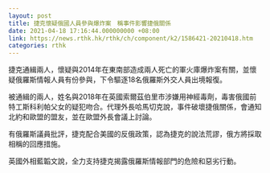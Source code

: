 ```yaml
---
layout: post
title: 捷克懷疑俄國人員參與爆炸案　稱事件影響捷俄關係
date: 2021-04-18 17:16:44.000000000 +08:00
link: https://news.rthk.hk/rthk/ch/component/k2/1586421-20210418.htm
categories: rthk
---
```


捷克通緝兩人，懷疑與2014年在東南部造成兩人死亡的軍火庫爆炸案有關，並懷疑俄羅斯情報人員有份參與，下令驅逐18名俄羅斯外交人員出境報復。

被通緝的兩人，姓名與2018年在英國索爾茲伯里市涉嫌用神經毒劑，毒害俄國前特工斯科利帕父女的疑犯吻合。代理外長哈馬切克說，事件破壞捷俄關係，會通知北約和歐盟的盟友，並在歐盟外長會議上討論。

有俄羅斯議員批評，捷克配合美國的反俄政策，認為捷克的說法荒謬，俄方將採取相稱的回應措施。

英國外相藍韜文說，全力支持捷克揭露俄羅斯情報部門的危險和惡劣行動。
